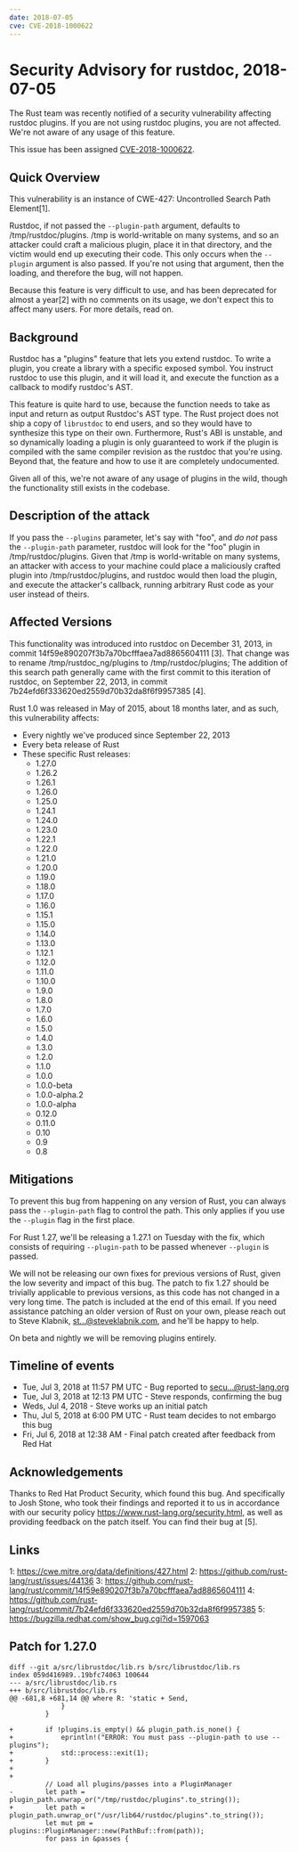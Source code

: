 ```yaml
---
date: 2018-07-05
cve: CVE-2018-1000622
---
```


# Security Advisory for rustdoc, 2018-07-05

The Rust team was recently notified of a security vulnerability affecting
rustdoc plugins. If you are not using rustdoc plugins, you are not affected.
We're not aware of any usage of this feature.

This issue has been assigned
[CVE-2018-1000622](https://www.cve.org/CVERecord?id=CVE-2018-1000622).

## Quick Overview

This vulnerability is an instance of CWE-427: Uncontrolled Search Path
Element[1].

Rustdoc, if not passed the `--plugin-path` argument, defaults to
/tmp/rustdoc/plugins. /tmp is world-writable on many systems, and so an
attacker could craft a malicious plugin, place it in that directory, and the
victim would end up executing their code. This only occurs when the
`--plugin` argument is also passed. If you're not using that argument, then
the loading, and therefore the bug, will not happen.

Because this feature is very difficult to use, and has been deprecated for
almost a year[2] with no comments on its usage, we don't expect this to
affect many users. For more details, read on.

## Background

Rustdoc has a "plugins" feature that lets you extend rustdoc. To write a
plugin, you create a library with a specific exposed symbol. You instruct
rustdoc to use this plugin, and it will load it, and execute the function as
a callback to modify rustdoc's AST.

This feature is quite hard to use, because the function needs to take as
input and return as output Rustdoc's AST type. The Rust project does not ship
a copy of `librustdoc` to end users, and so they would have to synthesize
this type on their own. Furthermore, Rust's ABI is unstable, and so
dynamically loading a plugin is only guaranteed to work if the plugin is
compiled with the same compiler revision as the rustdoc that you're using.
Beyond that, the feature and how to use it are completely undocumented.

Given all of this, we're not aware of any usage of plugins in the wild,
though the functionality still exists in the codebase.

## Description of the attack

If you pass the `--plugins` parameter, let's say with "foo", and *do not*
pass the `--plugin-path` parameter, rustdoc will look for the "foo" plugin
in /tmp/rustdoc/plugins. Given that /tmp is world-writable on many systems,
an attacker with access to your machine could place a maliciously crafted
plugin into /tmp/rustdoc/plugins, and rustdoc would then load the plugin,
and execute the attacker's callback, running arbitrary Rust code as your
user instead of theirs.

## Affected Versions

This functionality was introduced into rustdoc on December 31, 2013, in commit
14f59e890207f3b7a70bcfffaea7ad8865604111 [3]. That change was to rename
/tmp/rustdoc_ng/plugins to /tmp/rustdoc/plugins; The addition of this
search path generally came with the first commit to this iteration of rustdoc,
on September 22, 2013, in commit 7b24efd6f333620ed2559d70b32da8f6f9957385 [4].

Rust 1.0 was released in May of 2015, about 18 months later, and as such,
this vulnerability affects:

* Every nightly we've produced since September 22, 2013
* Every beta release of Rust
* These specific Rust releases:
  * 1.27.0
  * 1.26.2
  * 1.26.1
  * 1.26.0
  * 1.25.0
  * 1.24.1
  * 1.24.0
  * 1.23.0
  * 1.22.1
  * 1.22.0
  * 1.21.0
  * 1.20.0
  * 1.19.0
  * 1.18.0
  * 1.17.0
  * 1.16.0
  * 1.15.1
  * 1.15.0
  * 1.14.0
  * 1.13.0
  * 1.12.1
  * 1.12.0
  * 1.11.0
  * 1.10.0
  * 1.9.0
  * 1.8.0
  * 1.7.0
  * 1.6.0
  * 1.5.0
  * 1.4.0
  * 1.3.0
  * 1.2.0
  * 1.1.0
  * 1.0.0
  * 1.0.0-beta
  * 1.0.0-alpha.2
  * 1.0.0-alpha
  * 0.12.0
  * 0.11.0
  * 0.10
  * 0.9
  * 0.8

## Mitigations

To prevent this bug from happening on any version of Rust, you can always
pass the `--plugin-path` flag to control the path. This only applies if
you use the `--plugin` flag in the first place.

For Rust 1.27, we'll be releasing a 1.27.1 on Tuesday with the fix, which
consists of requiring `--plugin-path` to be passed whenever `--plugin`
is passed.

We will not be releasing our own fixes for previous versions of Rust, given
the low severity and impact of this bug. The patch to fix 1.27 should be
trivially applicable to previous versions, as this code has not changed in
a very long time. The patch is included at the end of this email. If you
need assistance patching an older version of Rust on your own, please reach
out to Steve Klabnik, st...@steveklabnik.com, and he'll be happy to help.

On beta and nightly we will be removing plugins entirely.

## Timeline of events

* Tue, Jul 3, 2018 at 11:57 PM UTC - Bug reported to secu...@rust-lang.org
* Tue, Jul 3, 2018 at 12:13 PM UTC - Steve responds, confirming the bug
* Weds, Jul 4, 2018 - Steve works up an initial patch
* Thu, Jul 5, 2018 at 6:00 PM UTC - Rust team decides to not embargo this bug
* Fri, Jul 6, 2018 at 12:38 AM - Final patch created after feedback from Red Hat


## Acknowledgements

Thanks to Red Hat Product Security, which found this bug. And specifically to
Josh Stone, who took their findings and reported it to us in accordance with
our security policy https://www.rust-lang.org/security.html, as well as providing
feedback on the patch itself. You can find their bug at [5].

## Links

1: https://cwe.mitre.org/data/definitions/427.html
2: https://github.com/rust-lang/rust/issues/44136
3: https://github.com/rust-lang/rust/commit/14f59e890207f3b7a70bcfffaea7ad8865604111
4: https://github.com/rust-lang/rust/commit/7b24efd6f333620ed2559d70b32da8f6f9957385
5: https://bugzilla.redhat.com/show_bug.cgi?id=1597063

## Patch for 1.27.0

```
diff --git a/src/librustdoc/lib.rs b/src/librustdoc/lib.rs
index 059d416989..19bfc74063 100644
--- a/src/librustdoc/lib.rs
+++ b/src/librustdoc/lib.rs
@@ -681,8 +681,14 @@ where R: 'static + Send,
             }
         }

+        if !plugins.is_empty() && plugin_path.is_none() {
+            eprintln!("ERROR: You must pass --plugin-path to use --plugins");
+            std::process::exit(1);
+        }
+
+
         // Load all plugins/passes into a PluginManager
-        let path = plugin_path.unwrap_or("/tmp/rustdoc/plugins".to_string());
+        let path = plugin_path.unwrap_or("/usr/lib64/rustdoc/plugins".to_string());
         let mut pm = plugins::PluginManager::new(PathBuf::from(path));
         for pass in &passes {
```
